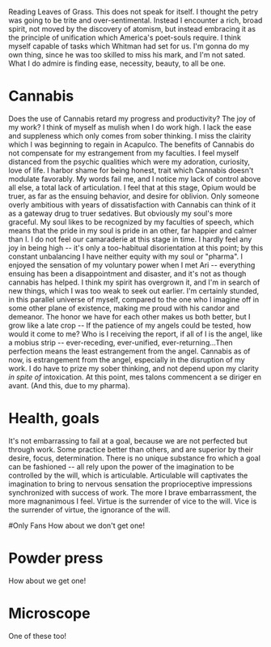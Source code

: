 Reading Leaves of Grass. This does not speak for itself. I thought the petry was going to be trite and over-sentimental. Instead I encounter a rich, broad spirit, not moved by the discovery of atomism, but instead embracing it as the principle of unification which America's poet-souls require. I think myself capable of tasks which Whitman had set for us. I'm gonna do my own thing, since he was too skilled to miss his mark, and I'm not sated. What I do admire is finding ease, necessity, beauty, to all be one.

# Cannabis
Does the use of Cannabis retard my progress and productivity? The joy of my work? I think of myself as mulish when I do work high. I lack the ease and suppleness which only comes from sober thinking. I miss the clairity which I was beginning to regain in Acapulco. The benefits of Cannabis do not compensate for my estrangement from my faculties. I feel myself distanced from the psychic qualities which were my adoration, curiosity, love of life. I harbor shame for being honest, trait which Cannabis doesn't modulate favorably. My words fail me, and I notice my lack of control above all else, a total lack of articulation. I feel that at this stage, Opium would be truer, as far as the ensuing behavior, and desire for oblivion. Only someone overly ambitious with years of dissatisfaction with Cannabis can think of it as a gateway drug to truer sedatives. But obviously my soul's more graceful. My soul likes to be recognized by my faculties of speech, which means that the pride in my soul is pride in an other, far happier and calmer than I. I do not feel our camaraderie at this stage in time. I hardly feel any joy in being high -- it's only a too-habitual disorientation at this point; by this constant unbalancing I have neither equity with my soul or "pharma". I enjoyed the sensation of my voluntary power when I met Ari -- everything ensuing has been a disappointment and disaster, and it's not as though cannabis has helped. I think my spirit has overgrown it, and I'm in search of new things, which I was too weak to seek out earlier. I'm certainly stunded, in this parallel universe of myself, compared to the one who I imagine off in some other plane of existence, making me proud with his candor and demeanor. The honor we have for each other makes us both better, but I grow like a late crop -- If the patience of my angels could be tested, how would it come to me? Who is I receiving the report, if all of I is the angel, like a mobius strip -- ever-receding, ever-unified, ever-returning...Then perfection means the least estrangement from the angel. Cannabis as of now, is estrangement from the angel, especially in the disruption of my work. I do have to prize my sober thinking, and not depend upon my clarity *in spite of* intoxication. At this point, mes talons commencent a se diriger en avant. (And this, due to my pharma). 

# Health, goals
It's not embarrassing to fail at a goal, because we are not perfected but through work. Some practice better than others, and are superior by their desire, focus, determination. There is no unique substance fro which a goal can be fashioned -- all rely upon the power of the imagination to be controlled by the will, which is articulable. Articulable will captivates the imagination to bring to nervous sensation the proprioceptive impressions synchronized with success of work.
The more I brave embarrassment, the more magnanimous I feel.
Virtue is the surrender of vice to the will.
Vice is the surrender of virtue, the ignorance of the will.

#Only Fans
How about we don't get one!

# Powder press
How about we get one!

# Microscope
One of these too!
